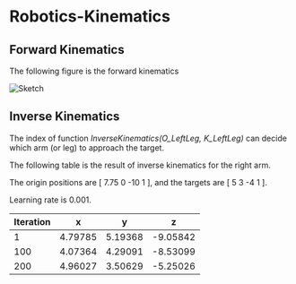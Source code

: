 # Robotics-Kinematics

## Forward Kinematics

The following figure is the forward kinematics

![Sketch](https://user-images.githubusercontent.com/21059011/103450870-6514ec80-4c8a-11eb-92f9-6359a1cd9598.png)

## Inverse Kinematics

The index of function *InverseKinematics(O_LeftLeg, K_LeftLeg)* can decide which arm (or leg) to approach the target.

The following table is the result of inverse kinematics for the right arm.

The origin positions are [ 7.75  0  -10  1 ], and the targets are [ 5  3  -4  1 ].

Learning rate is 0.001.

Iteration | x | y | z
----------|---|---|-----------------
1 | 4.79785 | 5.19368 | -9.05842
100 | 4.07364 | 4.29091 | -8.53099
200 | 4.96027 | 3.50629 | -5.25026
